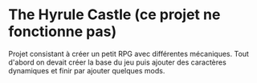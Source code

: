 # The Hyrule Castle (ce projet ne fonctionne pas)

Projet consistant à créer un petit RPG avec différentes mécaniques. Tout d'abord on devait créer la base du jeu puis ajouter des caractères dynamiques et finir par ajouter quelques mods.
